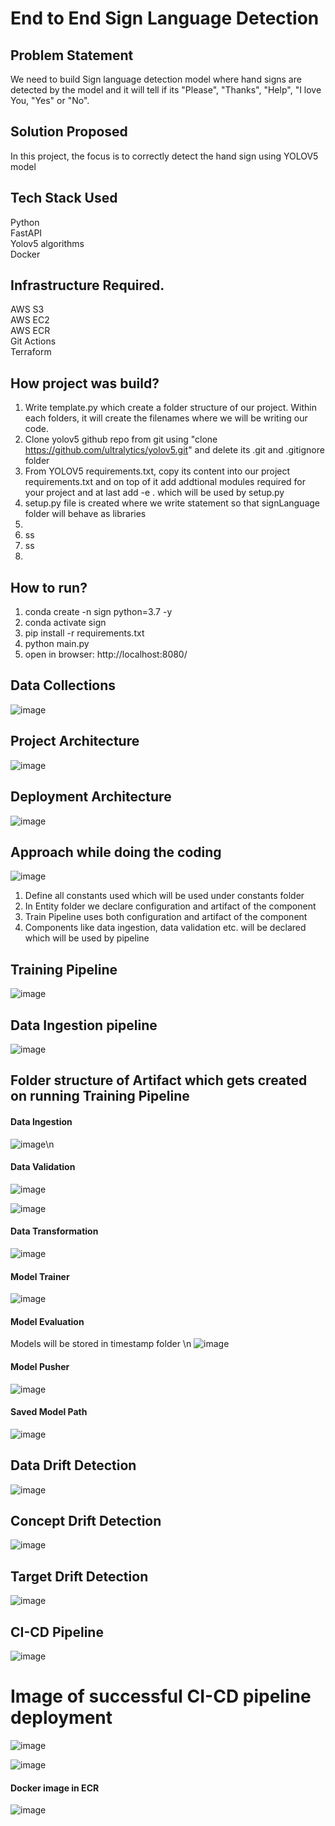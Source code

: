 # End to End Sign Language Detection

## Problem Statement

We need to build Sign language detection model where hand signs are detected by the model and it will tell if its "Please", "Thanks", "Help", "I love You, "Yes" or "No".


## Solution Proposed

In this project, the focus is to correctly detect the hand sign using YOLOV5 model


## Tech Stack Used
Python </br>
FastAPI </br>
Yolov5 algorithms </br>
Docker </br>


## Infrastructure Required.
AWS S3 </br>
AWS EC2 </br>
AWS ECR </br>
Git Actions </br>
Terraform </br>

## How project was build?
1. Write template.py which create a folder structure of our project. Within each folders, it will create the filenames where we will be writing our code. </br>
2. Clone yolov5 github repo from git  using "clone https://github.com/ultralytics/yolov5.git" and delete its .git and .gitignore folder </br>
3. From YOLOV5 requirements.txt, copy its content into our project requirements.txt  and on top of it add addtional modules required for your project and at last add -e . which will be used by setup.py </br>
4. setup.py file is created where we write statement so that signLanguage folder will behave as libraries </br>
5. </br>
6.  ss </br>
7.  ss </br>
8.   </br>




## How to run?  
1. conda create -n sign python=3.7 -y  </br>
2. conda activate sign </br>
3. pip install -r requirements.txt </br>
4. python main.py </br>
5. open in browser: http://localhost:8080/ </br>

## Data Collections
![image](https://github.com/ravi0dubey/Sensor-Fault-Detection/assets/38419795/fb8bb7d5-e34d-44dd-908e-0f9b429f94f8)

## Project Architecture
![image](https://github.com/ravi0dubey/Sensor-Fault-Detection/assets/38419795/e6776a8e-27b9-419e-ab7a-f435beee4e01)

## Deployment Architecture
![image](https://github.com/ravi0dubey/Sensor-Fault-Detection/assets/38419795/637987ee-f192-4968-86b1-9bbc0ff7ddb0)


## Approach while doing the coding
![image](https://user-images.githubusercontent.com/38419795/226114307-71505cd5-8bb4-44fb-b0e1-1e28a5b045ec.png)
1. Define all constants used which will be used under constants folder
2. In Entity folder we declare configuration and artifact of the component
3. Train Pipeline uses both configuration and artifact of the component
4. Components like data ingestion, data validation etc. will be declared which will be used by pipeline


## Training Pipeline
![image](https://user-images.githubusercontent.com/38419795/225762823-2756c612-b41e-4418-9e86-b94c81f10252.png)

## Data Ingestion pipeline
![image](https://user-images.githubusercontent.com/38419795/225761627-e7bb0f6f-724d-4b94-a181-06136365932d.png)

## Folder structure of Artifact which gets created on running Training Pipeline
#### Data Ingestion
![image](https://user-images.githubusercontent.com/38419795/226071961-d9678667-cf9e-4410-a9d4-6a4293f4ae1e.png)\n
#### Data Validation 
![image](https://user-images.githubusercontent.com/38419795/226494010-ac475551-5159-46ce-84c2-a3e2904e249b.png)

![image](https://user-images.githubusercontent.com/38419795/226127381-6ddfd989-76e2-4087-86e8-c1cd0daa846b.png)

#### Data Transformation
![image](https://user-images.githubusercontent.com/38419795/227364255-1657eb48-628a-4c22-a073-1d21fa3c37c9.png)

#### Model Trainer
![image](https://user-images.githubusercontent.com/38419795/228225084-3daabd37-dc7d-41c5-89a7-362516e59108.png)


#### Model Evaluation
Models will be stored in timestamp folder \n
![image](https://user-images.githubusercontent.com/38419795/227789015-c9e7434a-5a76-4977-b53a-9929721f8231.png)

#### Model Pusher
![image](https://user-images.githubusercontent.com/38419795/228396989-a72568fa-f190-4694-aa3e-6579f29ccb71.png)

#### Saved Model Path
![image](https://user-images.githubusercontent.com/38419795/228519585-222ceb72-cb9f-4929-bc50-9169bb4ed4b3.png)


## Data Drift Detection
![image](https://user-images.githubusercontent.com/38419795/226199171-c98ae16f-5007-484e-b5f9-5b3d3e73cc92.png)

## Concept Drift Detection
![image](https://user-images.githubusercontent.com/38419795/226199601-27d1bf75-0556-4275-9c53-21bef8891f66.png)

## Target Drift Detection
![image](https://user-images.githubusercontent.com/38419795/226200126-e31f41e5-c791-43f7-8a57-4df7700a3cce.png)



## CI-CD Pipeline
![image](https://user-images.githubusercontent.com/38419795/229185395-bbe50ebc-f0e2-4ff5-9ad8-6dad2cc4311b.png)

# Image of successful CI-CD pipeline deployment
![image](https://github.com/ravi0dubey/Sensor-Fault-Detection/assets/38419795/56e03363-dcf5-4e7d-9297-571f6df61f75)

![image](https://github.com/ravi0dubey/Sensor-Fault-Detection/assets/38419795/712fc20c-24ff-4d28-952c-7ba492abbe57)




#### Docker image in ECR

![image](https://github.com/ravi0dubey/Sensor-Fault-Detection/assets/38419795/9440c21b-b466-4076-8ef8-2034de278b3f)




